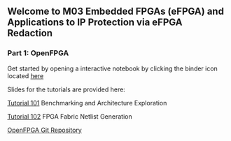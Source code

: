 ## Welcome to M03 Embedded FPGAs (eFPGA) and Applications to IP Protection via eFPGA Redaction

### Part 1: OpenFPGA

Get started by opening a interactive notebook by clicking the binder icon located [here](https://mybinder.org/v2/gh/Lucaz97/ALICE/main?urlpath=vscode)

Slides for the tutorials are provided here:

[Tutorial 101](https://github.com/lnis-uofu/OpenFPGA_tutorials/blob/main/DATE23/slides/openfpga_tutorial_101.pdf) Benchmarking and Architecture Exploration

[Tutorial 102](https://github.com/lnis-uofu/OpenFPGA_tutorials/blob/main/DATE23/slides/openfpga_tutorial_102.pdf) FPGA Fabric Netlist Generation

[OpenFPGA Git Repository](https://github.com/lnis-uofu/OpenFPGA)

